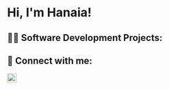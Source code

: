 <h1>Hi, I'm Hanaia!</h1>

<h2>👨‍💻 Software Development Projects:</h2>


<h2> 🤳 Connect with me:</h2>

[<img align="left" alt="HanaiaFinch | Linkedin" width="22px" src="https://cdn.jsdelivr.net/npm/simple-icons@v3/icons/linkedin.svg" />][linkedin]



[linkedin]: [https://linkedin.com/in/joshmadakor](https://www.linkedin.com/in/hanaia-finch-b19500314/)

<!--
**joshmadakor1/joshmadakor1** is a ✨ _special_ ✨ repository because its `README.md` (this file) appears on your GitHub profile.

Here are some ideas to get you started:

- 🔭 I’m currently working on ...
- 🌱 I’m currently learning ...
- 👯 I’m looking to collaborate on ...
- 🤔 I’m looking for help with ...
- 💬 Ask me about ...
- 📫 How to reach me: ...
- 😄 Pronouns: ...
- ⚡ Fun fact: ...
-->
